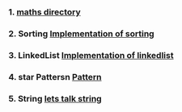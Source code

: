 ### 1. [maths directory](https://github.com/vandanafuloria/algorithmic-problems/tree/main/maths)

### 2. Sorting [Implementation of sorting](./sorting/README.md)

### 3. LinkedList [Implementation of linkedlist](./linkedlist/README.md)

### 4. star Pattersn [Pattern ](./patterns-printing/)

### 5. String [lets talk string](./Lets%20Talk%20Strings/README.md)
